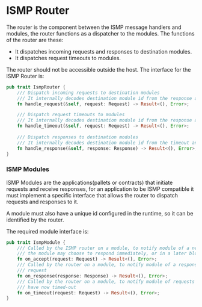# ISMP Router

The router is the component between the ISMP message handlers and modules, the router functions as a
dispatcher to the modules. The functions of the router are these:

- It dispatches incoming requests and responses to destination modules.
- It dispatches request timeouts to modules.

The router should not be accessible outside the host.
The interface for the ISMP Router is:

```rust
pub trait IsmpRouter {
    /// Dispatch incoming requests to destination modules
    /// It internally decodes destination module id from the response and calls the `on_response` method of the module.
    fn handle_request(&self, request: Request) -> Result<(), Error>;

    /// Dispatch request timeouts to modules
    /// It internally decodes destination module id from the response and calls the `on_response` method of the module.
    fn handle_timeout(&self, request: Request) -> Result<(), Error>;
    
    /// Dispatch responses to destination modules
    /// It internally decodes destination module id from the timeout and calls the `on_timeout` method of the module.
    fn handle_response(&self, response: Response) -> Result<(), Error>;
}
```

### ISMP Modules

ISMP Modules are the applications(pallets or contracts) that initiate requests and receive responses, for an application
to be ISMP compatible it must implement a specific interface that allows the router to dispatch requests and responses
to it.

A module must also have a unique id configured in the runtime, so it can be identified by the router.

The required module interface is:

```rust
pub trait IsmpModule {
    /// Called by the ISMP router on a module, to notify module of a new request
    /// the module may choose to respond immediately, or in a later block
    fn on_accept(request: Request) -> Result<(), Error>;
    /// Called by the router on a module, to notify module of a response to a previously sent out
    /// request
    fn on_response(response: Response) -> Result<(), Error>;
    /// Called by the router on a module, to notify module of requests that were previously sent but
    /// have now timed-out
    fn on_timeout(request: Request) -> Result<(), Error>;
}
```